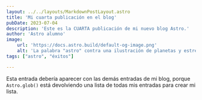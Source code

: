 ```yaml
---
layout: ../../layouts/MarkdownPostLayout.astro
title: 'Mi cuarta publicación en el blog'
pubDate: 2023-07-04
description: 'Este es la CUARTA publicación de mi nuevo blog Astro.'
author: 'Astro alumno'
image:
    url: 'https://docs.astro.build/default-og-image.png'
    alt: 'La palabra "astro" contra una ilustración de planetas y estrellas.'
tags: ["astro", "éxitos"]

---
```


Esta entrada debería aparecer con las demás entradas de mi blog, porque `Astro.glob()` está devolviendo una lista de todas mis entradas para crear mi lista.